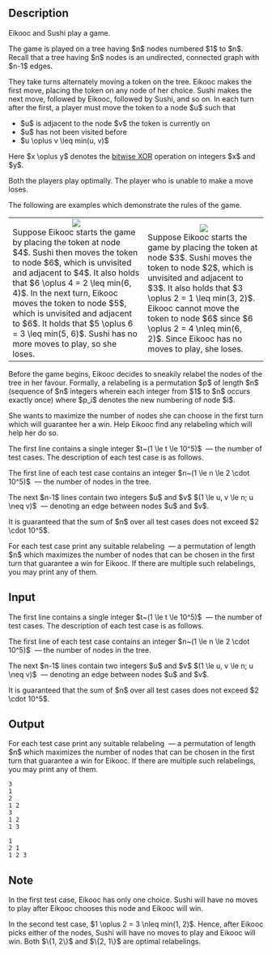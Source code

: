 ## Description

<div><p>Eikooc and Sushi play a game.</p><p>The game is played on a tree having $n$ nodes numbered $1$ to $n$. Recall that a tree having $n$ nodes is an undirected, connected graph with $n-1$ edges.</p><p>They take turns alternately moving a token on the tree. <span class="tex-font-style-bf">Eikooc makes the first move, placing the token</span> on any node of her choice. Sushi makes the next move, followed by Eikooc, followed by Sushi, and so on. In each turn after the first, a player must move the token to a node $u$ such that </p><ul> <li> $u$ is adjacent to the node $v$ the token is currently on </li><li> $u$ has not been visited before </li><li> $u \oplus v \leq min(u, v)$ </li></ul><p>Here $x \oplus y$ denotes the <a href="https://en.wikipedia.org/wiki/Bitwise_operation#XOR">bitwise XOR</a> operation on integers $x$ and $y$.</p><p>Both the players play optimally. The player who is unable to make a move loses.</p><p>The following are examples which demonstrate the rules of the game. </p><center> <table class="tex-tabular"><tbody><tr><td class="tex-tabular-text-align-left"><center> <img class="tex-graphics" src="file://t3Ea6KBE.png" style="max-width: 100.0%;max-height: 100.0%;"> </center> <span class="tex-font-style-it">Suppose Eikooc starts the game by placing the token at node $4$. Sushi then moves the token to node $6$, which is unvisited and adjacent to $4$. It also holds that $6 \oplus 4 = 2 \leq min(6, 4)$. In the next turn, Eikooc moves the token to node $5$, which is unvisited and adjacent to $6$. It holds that $5 \oplus 6 = 3 \leq min(5, 6)$. Sushi has no more moves to play, so she loses.</span></td><td class="tex-tabular-text-align-left"><center> <img class="tex-graphics" src="file://IcgxqfoV.png" style="max-width: 100.0%;max-height: 100.0%;"> </center> <span class="tex-font-style-it">Suppose Eikooc starts the game by placing the token at node $3$. Sushi moves the token to node $2$, which is unvisited and adjacent to $3$. It also holds that $3 \oplus 2 = 1 \leq min(3, 2)$. Eikooc cannot move the token to node $6$ since $6 \oplus 2 = 4 \nleq min(6, 2)$. Since Eikooc has no moves to play, she loses.</span></td></tr></tbody></table> </center><p>Before the game begins, Eikooc decides to sneakily relabel the nodes of the tree in her favour. Formally, a relabeling is a permutation $p$ of length $n$ (sequence of $n$ integers wherein each integer from $1$ to $n$ occurs exactly once) where $p_i$ denotes the new numbering of node $i$.</p><p>She wants to maximize the number of nodes she can choose in the first turn which will guarantee her a win. Help Eikooc find any relabeling which will help her do so. </p></div><div class="input-specification"><p>The first line contains a single integer $t~(1 \le t \le 10^5)$ &nbsp;— the number of test cases. The description of each test case is as follows.</p><p>The first line of each test case contains an integer $n~(1 \le n \le 2 \cdot 10^5)$ &nbsp;— the number of nodes in the tree.</p><p>The next $n-1$ lines contain two integers $u$ and $v$ $(1 \le u, v \le n; u \neq v)$ &nbsp;— denoting an edge between nodes $u$ and $v$.</p><p>It is guaranteed that the sum of $n$ over all test cases does not exceed $2 \cdot 10^5$.</p></div><div class="output-specification"><p>For each test case print any suitable relabeling &nbsp;— a permutation of length $n$ which maximizes the number of nodes that can be chosen in the first turn that guarantee a win for Eikooc. If there are multiple such relabelings, you may print any of them.</p></div>

## Input

<p>The first line contains a single integer $t~(1 \le t \le 10^5)$ &nbsp;— the number of test cases. The description of each test case is as follows.</p><p>The first line of each test case contains an integer $n~(1 \le n \le 2 \cdot 10^5)$ &nbsp;— the number of nodes in the tree.</p><p>The next $n-1$ lines contain two integers $u$ and $v$ $(1 \le u, v \le n; u \neq v)$ &nbsp;— denoting an edge between nodes $u$ and $v$.</p><p>It is guaranteed that the sum of $n$ over all test cases does not exceed $2 \cdot 10^5$.</p>

## Output

<p>For each test case print any suitable relabeling &nbsp;— a permutation of length $n$ which maximizes the number of nodes that can be chosen in the first turn that guarantee a win for Eikooc. If there are multiple such relabelings, you may print any of them.</p>





```input1
3
1
2
1 2
3
1 2
1 3
```




```output1
1
2 1
1 2 3
```



## Note

<p>In the first test case, Eikooc has only one choice. Sushi will have no moves to play after Eikooc chooses this node and Eikooc will win.</p><p>In the second test case, $1 \oplus 2 = 3 \nleq min(1, 2)$. Hence, after Eikooc picks either of the nodes, Sushi will have no moves to play and Eikooc will win. Both $\{1, 2\}$ and $\{2, 1\}$ are optimal relabelings.</p>
